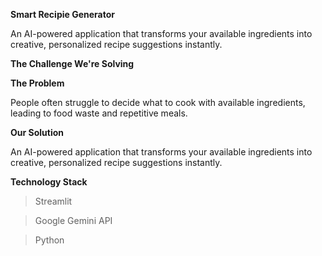 **Smart Recipie Generator**

An AI-powered application that transforms your available ingredients into creative, personalized recipe suggestions instantly.

**The Challenge We're Solving**

**The Problem**

People often struggle to decide what to cook with available ingredients, leading to food waste and repetitive meals.

**Our Solution**

An AI-powered application that transforms your available ingredients into creative, personalized recipe suggestions instantly.

**Technology Stack**

  > Streamlit

  > Google Gemini API
  
  > Python
